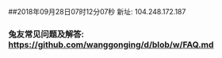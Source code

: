##2018年09月28日07时12分07秒 新址: 104.248.172.187
### 兔友常见问题及解答: https://github.com/wanggonging/d/blob/w/FAQ.md
